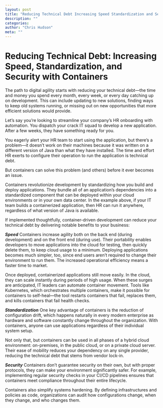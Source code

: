 ```yaml
--- 
layout: post 
title: "Reducing Technical Debt Increasing Speed Standardization and Security with Containers" 
description: "" 
categories:  
author: "Chris Hudson" 
meta: "" 
--- 
```

# Reducing Technical Debt: Increasing Speed, Standardization, and Security with Containers

The path to digital agility starts with reducing your technical debt—the time and money you spend every month, every week, or every day catching up on development. This can include updating to new solutions, finding ways to keep old systems running, or missing out on new opportunities that more efficient solutions would provide.

Let’s say you’re looking to streamline your company’s HR onboarding with automation. You dispatch your crack IT squad to develop a new application. After a few weeks, they have something ready for you.

You eagerly alert your HR team to start using the application, but there’s a problem—it doesn’t work on their machines because it was written on a different version of Java than what they have installed. The time and effort HR exerts to configure their operation to run the application is technical debt.

But containers can solve this problem (and others) before it ever becomes an issue.

Containers revolutionize development by standardizing how you build and deploy applications. They bundle all of an application’s dependencies into a standardized component that can be deployed within your cloud environments or in your own data center. In the example above, if your IT team builds a containerized application, then HR can run it anywhere, regardless of what version of Java is available.

If implemented thoughtfully, container-driven development can reduce your technical debt by delivering notable benefits to your business:

***Speed*** Containers increase agility both on the back end (during development) and on the front end (during use). Their portability enables developers to move applications into the cloud for testing, then quickly delete them, to keep cloud usage to a minimum. Deploying applications becomes much simpler, too, since end users aren’t required to change their environment to run them. The increased operational efficiency means a faster time to market.

Once deployed, containerized applications still move easily. In the cloud, they can scale instantly during periods of high usage. When these surges are anticipated, IT leaders can automate container movement. Tools like Kubernetes, which orchestrates multiple containers, make it possible for containers to self-heal—the tool restarts containers that fail, replaces them, and kills containers that fail health checks.

***Standardization*** One key advantage of containers is the reduction of configuration drift, which happens naturally in every modern enterprise as hardware and software constantly change throughout the organization. With containers, anyone can use applications regardless of their individual system setup.

Not only that, but containers can be used in all phases of a hybrid cloud environment: on-premises, in the public cloud, or on a private cloud server. Their ease of mobility reduces your dependency on any single provider, reducing the technical debt that stems from vendor lock-in.

***Security*** Containers don’t guarantee security on their own, but with proper protocols, they can make your environment significantly safer. For example, implementing regular security checks in your CI/CD pipelines ensures that containers meet compliance throughout their entire lifecycle.

Containers also simplify systems hardening. By defining infrastructures and policies as code, organizations can audit how configurations change, when they change, and who changes them.
